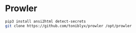 # Prowler

 ```sh
pip3 install ansi2html detect-secrets
git clone https://github.com/toniblyx/prowler /opt/prowler
```
